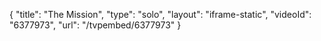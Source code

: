 {
    "title": "The Mission",
    "type": "solo",
    "layout": "iframe-static",
    "videoId": "6377973",
    "url": "\/tvpembed\/6377973"
}